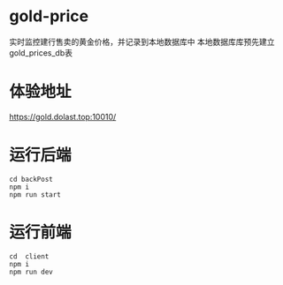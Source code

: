 # gold-price
实时监控建行售卖的黄金价格，并记录到本地数据库中
本地数据库库预先建立gold_prices_db表

# 体验地址
https://gold.dolast.top:10010/

# 运行后端
```
cd backPost
npm i
npm run start
```

# 运行前端
```
cd  client
npm i
npm run dev
```

